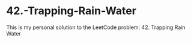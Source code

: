 # 42.-Trapping-Rain-Water
This is my personal solution to the LeetCode problem: 42. Trapping Rain Water
